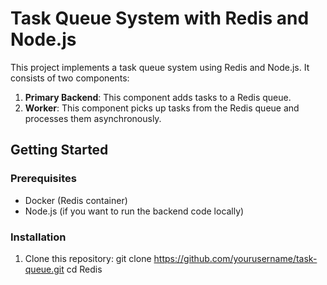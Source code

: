 # Task Queue System with Redis and Node.js

This project implements a task queue system using Redis and Node.js. It consists of two components:

1. **Primary Backend**: This component adds tasks to a Redis queue.
2. **Worker**: This component picks up tasks from the Redis queue and processes them asynchronously.

## Getting Started

### Prerequisites

- Docker (Redis container)
- Node.js (if you want to run the backend code locally)

### Installation

1. Clone this repository:
   git clone https://github.com/yourusername/task-queue.git
   cd Redis

